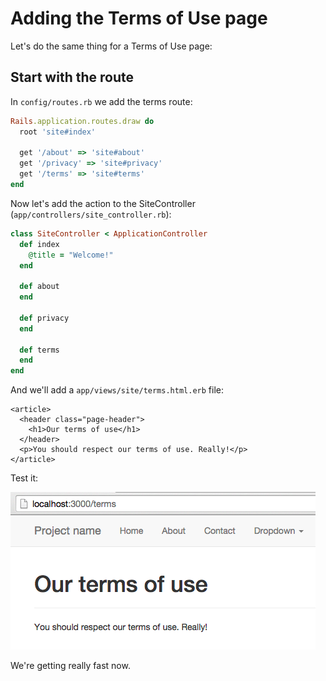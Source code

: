 # Adding the Terms of Use page

Let's do the same thing for a Terms of Use page:

## Start with the route

In `config/routes.rb` we add the terms route:

```ruby
Rails.application.routes.draw do
  root 'site#index'

  get '/about' => 'site#about'
  get '/privacy' => 'site#privacy'
  get '/terms' => 'site#terms'
end
```

Now let's add the action to the SiteController (`app/controllers/site_controller.rb`):

```ruby
class SiteController < ApplicationController
  def index
    @title = "Welcome!"
  end

  def about
  end

  def privacy
  end

  def terms
  end
end
```

And we'll add a `app/views/site/terms.html.erb` file:

```erb
<article>
  <header class="page-header">
    <h1>Our terms of use</h1>
  </header>
  <p>You should respect our terms of use. Really!</p>
</article>
```

Test it:

![Terms of use](/images/terms-page.png)

We're getting really fast now.
